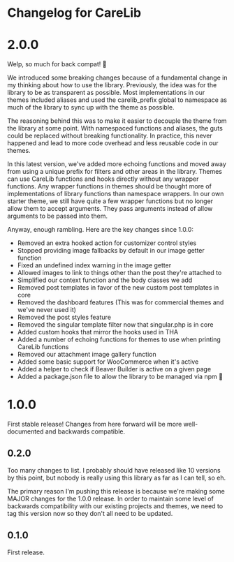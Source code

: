 # Changelog for CareLib

# 2.0.0

Welp, so much for back compat! 🤗

We introduced some breaking changes because of a fundamental change in my thinking about how to use the library. Previously, the idea was for the library to be as transparent as possible. Most implementations in our themes included aliases and used the carelib_prefix global to namespace as much of the library to sync up with the theme as possible.

The reasoning behind this was to make it easier to decouple the theme from the library at some point. With namespaced functions and aliases, the guts could be replaced without breaking functionality. In practice, this never happened and lead to more code overhead and less reusable code in our themes.

In this latest version, we've added more echoing functions and moved away from using a unique prefix for filters and other areas in the library. Themes can use CareLib functions and hooks directly without any wrapper functions. Any wrapper functions in themes should be thought more of implementations of library functions than namespace wrappers. In our own starter theme, we still have quite a few wrapper functions but no longer allow them to accept arguments. They pass arguments instead of allow arguments to be passed into them.

Anyway, enough rambling. Here are the key changes since 1.0.0:

- Removed an extra hooked action for customizer control styles
- Stopped providing image fallbacks by default in our image getter function
- Fixed an undefined index warning in the image getter
- Allowed images to link to things other than the post they're attached to
- Simplified our context function and the body classes we add
- Removed post templates in favor of the new custom post templates in core
- Removed the dashboard features (This was for commercial themes and we've never used it)
- Removed the post styles feature
- Removed the singular template filter now that singular.php is in core
- Added custom hooks that mirror the hooks used in THA
- Added a number of echoing functions for themes to use when printing CareLib functions
- Removed our attachment image gallery function
- Added some basic support for WooCommerce when it's active
- Added a helper to check if Beaver Builder is active on a given page
- Added a package.json file to allow the library to be managed via npm 🤔

# 1.0.0

First stable release! Changes from here forward will be more well-documented and backwards compatible.

## 0.2.0

Too many changes to list. I probably should have released like 10 versions by this point, but nobody is really using this library as far as I can tell, so eh.

The primary reason I'm pushing this release is because we're making some MAJOR changes for the 1.0.0 release. In order to maintain some level of backwards compatibility with our existing projects and themes, we need to tag this version now so they don't all need to be updated.

## 0.1.0

First release.
